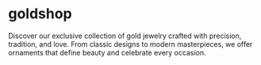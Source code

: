 # goldshop
Discover our exclusive collection of gold jewelry crafted with precision, tradition, and love. From classic designs to modern masterpieces, we offer ornaments that define beauty and celebrate every occasion.
